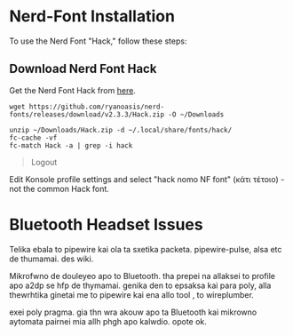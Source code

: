 # Nerd-Font Installation

To use the Nerd Font "Hack," follow these steps:

## Download Nerd Font Hack

Get the Nerd Font Hack from [here](https://www.nerdfonts.com/font-downloads).

    wget https://github.com/ryanoasis/nerd-fonts/releases/download/v2.3.3/Hack.zip -O ~/Downloads

    unzip ~/Downloads/Hack.zip -d ~/.local/share/fonts/hack/
    fc-cache -vf
    fc-match Hack -a | grep -i hack

> Logout

Edit Konsole profile settings and select "hack nomo NF font" (κάτι τέτοιο) - not the common Hack font.


# Bluetooth Headset Issues

Telika ebala to pipewire kai ola ta sxetika packeta. pipewire-pulse, alsa etc de thumamai. des wiki.

Mikrofwno de douleyeo apo to Bluetooth. tha prepei na allaksei to profile apo a2dp se hfp de thymamai. genika den to epsaksa kai para poly, alla thewrhtika ginetai me to pipewire kai ena allo tool , to wireplumber.

exei poly pragma. gia thn wra akouw apo ta Bluetooth kai mikrowno aytomata pairnei mia allh phgh apo kalwdio. opote ok. 
